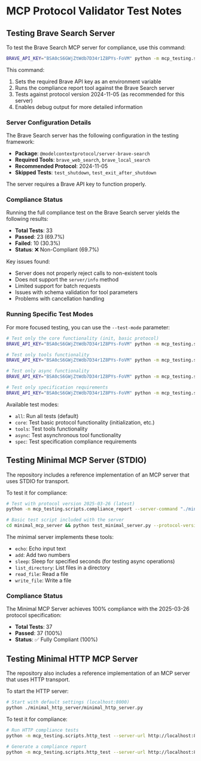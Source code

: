 # MCP Protocol Validator Test Notes

## Testing Brave Search Server

To test the Brave Search MCP server for compliance, use this command:

```bash
BRAVE_API_KEY="BSA0cS6GWjZtWdb7D34r1Z8PYs-FoVM" python -m mcp_testing.scripts.compliance_report --server-command "npx -y @modelcontextprotocol/server-brave-search" --protocol-version 2024-11-05 --debug
```

This command:
1. Sets the required Brave API key as an environment variable
2. Runs the compliance report tool against the Brave Search server
3. Tests against protocol version 2024-11-05 (as recommended for this server)
4. Enables debug output for more detailed information

### Server Configuration Details

The Brave Search server has the following configuration in the testing framework:

- **Package**: `@modelcontextprotocol/server-brave-search`
- **Required Tools**: `brave_web_search`, `brave_local_search`
- **Recommended Protocol**: 2024-11-05
- **Skipped Tests**: `test_shutdown`, `test_exit_after_shutdown`

The server requires a Brave API key to function properly.

### Compliance Status

Running the full compliance test on the Brave Search server yields the following results:

- **Total Tests**: 33
- **Passed**: 23 (69.7%)
- **Failed**: 10 (30.3%)
- **Status**: ❌ Non-Compliant (69.7%)

Key issues found:
- Server does not properly reject calls to non-existent tools
- Does not support the `server/info` method
- Limited support for batch requests
- Issues with schema validation for tool parameters
- Problems with cancellation handling

### Running Specific Test Modes

For more focused testing, you can use the `--test-mode` parameter:

```bash
# Test only the core functionality (init, basic protocol)
BRAVE_API_KEY="BSA0cS6GWjZtWdb7D34r1Z8PYs-FoVM" python -m mcp_testing.scripts.compliance_report --server-command "npx -y @modelcontextprotocol/server-brave-search" --protocol-version 2024-11-05 --test-mode core

# Test only tools functionality
BRAVE_API_KEY="BSA0cS6GWjZtWdb7D34r1Z8PYs-FoVM" python -m mcp_testing.scripts.compliance_report --server-command "npx -y @modelcontextprotocol/server-brave-search" --protocol-version 2024-11-05 --test-mode tools

# Test only async functionality
BRAVE_API_KEY="BSA0cS6GWjZtWdb7D34r1Z8PYs-FoVM" python -m mcp_testing.scripts.compliance_report --server-command "npx -y @modelcontextprotocol/server-brave-search" --protocol-version 2024-11-05 --test-mode async

# Test only specification requirements
BRAVE_API_KEY="BSA0cS6GWjZtWdb7D34r1Z8PYs-FoVM" python -m mcp_testing.scripts.compliance_report --server-command "npx -y @modelcontextprotocol/server-brave-search" --protocol-version 2024-11-05 --test-mode spec
```

Available test modes:
- `all`: Run all tests (default)
- `core`: Test basic protocol functionality (initialization, etc.)
- `tools`: Test tools functionality
- `async`: Test asynchronous tool functionality
- `spec`: Test specification compliance requirements

## Testing Minimal MCP Server (STDIO)

The repository includes a reference implementation of an MCP server that uses STDIO for transport.

To test it for compliance:

```bash
# Test with protocol version 2025-03-26 (latest)
python -m mcp_testing.scripts.compliance_report --server-command "./minimal_mcp_server/minimal_mcp_server.py" --protocol-version 2025-03-26

# Basic test script included with the server
cd minimal_mcp_server && python test_minimal_server.py --protocol-version 2025-03-26 --full
```

The minimal server implements these tools:
- `echo`: Echo input text
- `add`: Add two numbers
- `sleep`: Sleep for specified seconds (for testing async operations)
- `list_directory`: List files in a directory
- `read_file`: Read a file
- `write_file`: Write a file

### Compliance Status

The Minimal MCP Server achieves 100% compliance with the 2025-03-26 protocol specification:
- **Total Tests**: 37
- **Passed**: 37 (100%)
- **Status**: ✅ Fully Compliant (100%)

## Testing Minimal HTTP MCP Server

The repository also includes a reference implementation of an MCP server that uses HTTP transport.

To start the HTTP server:

```bash
# Start with default settings (localhost:8000)
python ./minimal_http_server/minimal_http_server.py
```

To test it for compliance:

```bash
# Run HTTP compliance tests
python -m mcp_testing.scripts.http_test --server-url http://localhost:8000/mcp --protocol-version 2025-03-26

# Generate a compliance report
python -m mcp_testing.scripts.http_test --server-url http://localhost:8000/mcp --protocol-version 2025-03-26 --output-dir ./reports
``` 